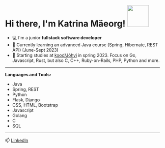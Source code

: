 # Hi there, I'm Katrina Mäeorg! <img src="https://i.pinimg.com/originals/5b/ba/39/5bba3962f78bac3777d220c570d5b178.gif" width="70" height="70" />

- 💻 I'm a junior **fullstack software developer**
- 🌱 Currently learning an advanced Java course (Spring, Hibernate, REST API) (June-Sept 2023)
- 🏹 Starting studies at [kood/Jõhvi](https://kood.tech/) in spring 2023. Focus on Go, Javascript, Rust, but also C, C++, Ruby-on-Rails, PHP, Python and more.
---
 **Languages and Tools:**
- Java
- Spring, REST
- Python
- Flask, Django
- CSS, HTML, Bootstrap
- Javascript
- Golang
- C
- SQL
---
  📫 [LinkedIn](https://www.linkedin.com/in/katrina-maeorg/)
  
<!--
**maeorg/maeorg** is a ✨ _special_ ✨ repository because its `README.md` (this file) appears on your GitHub profile.

Here are some ideas to get you started:

- 🔭 I’m currently working on ...
- 🌱 I’m currently learning ...
- 👯 I’m looking to collaborate on ...
- 🤔 I’m looking for help with ...
- 💬 Ask me about ...
- 📫 How to reach me: ...
- 😄 Pronouns: ...
- ⚡ Fun fact: ...
-->
